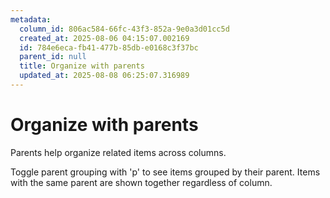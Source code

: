```yaml
---
metadata:
  column_id: 806ac584-66fc-43f3-852a-9e0a3d01cc5d
  created_at: 2025-08-06 04:15:07.002169
  id: 784e6eca-fb41-477b-85db-e0168c3f37bc
  parent_id: null
  title: Organize with parents
  updated_at: 2025-08-08 06:25:07.316989
---
```


# Organize with parents


Parents help organize related items across columns.

Toggle parent grouping with 'p' to see items grouped by their parent.
Items with the same parent are shown together regardless of column.